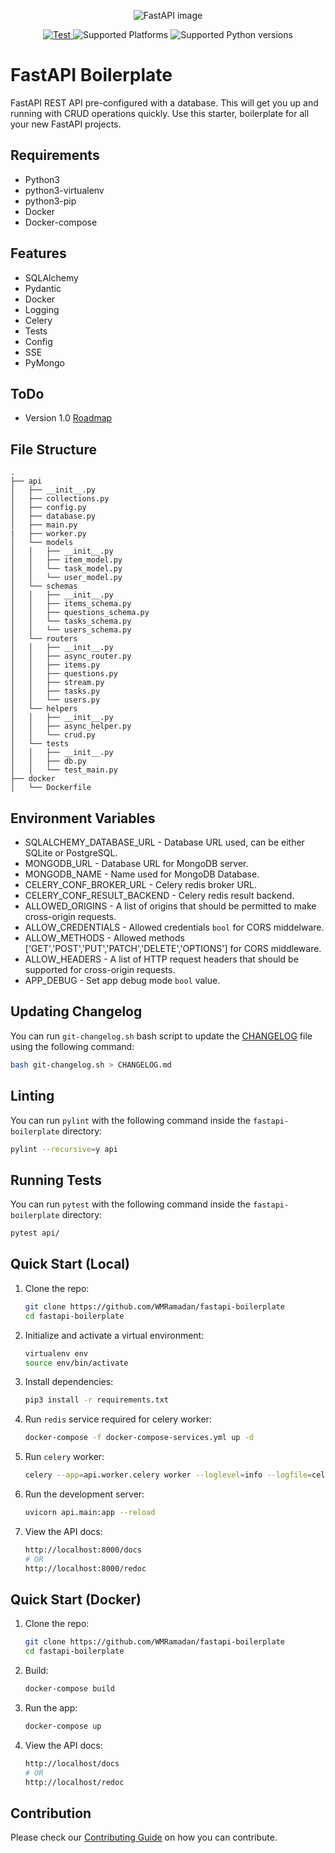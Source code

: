 <p align="center">
    <img src="https://fastapi.tiangolo.com/img/logo-margin/logo-teal.png" alt="FastAPI image"/>
</p>
<p align="center">
    <a href="https://github.com/WMRamadan/fastapi-boilerplate/actions/workflows/python-app.yml" target="_blank">
    <img src="https://github.com/wmramadan/fastapi-boilerplate/actions/workflows/python-app.yml/badge.svg" alt="Test">
    </a>
    <img src="https://img.shields.io/badge/platforms-Windows%20%7C%20Mac%20%7C%20Linux-orange" alt="Supported Platforms">
    <img src="https://img.shields.io/badge/python-3.8%20%7C%203.9%20%7C%203.10%20%7C%203.11-blue" alt="Supported Python versions">
</p>

# FastAPI Boilerplate
FastAPI REST API pre-configured with a database. This will get you up and running with CRUD operations quickly. Use this starter, boilerplate for all your new FastAPI projects.

## Requirements
- Python3
- python3-virtualenv
- python3-pip
- Docker
- Docker-compose

## Features
- SQLAlchemy
- Pydantic
- Docker
- Logging
- Celery
- Tests
- Config
- SSE
- PyMongo

## ToDo
- Version 1.0 [Roadmap](./docs/v1-roadmap.md)

## File Structure
```
.
├── api
│   ├── __init__.py
│   ├── collections.py
│   ├── config.py
│   ├── database.py
│   ├── main.py
|   ├── worker.py
│   └── models
│   │   ├── __init__.py
│   │   ├── item_model.py
│   │   └── task_model.py
│   │   └── user_model.py
│   └── schemas
│   │   ├── __init__.py
│   │   ├── items_schema.py
│   │   ├── questions_schema.py
│   │   └── tasks_schema.py
│   │   └── users_schema.py
│   └── routers
│   │   ├── __init__.py
│   │   ├── async_router.py
│   │   ├── items.py
│   │   ├── questions.py
│   │   ├── stream.py
│   │   ├── tasks.py
│   │   └── users.py
│   └── helpers
│   │   ├── __init__.py
│   │   ├── async_helper.py
│   │   └── crud.py
│   └── tests
│   │   ├── __init__.py
│   │   ├── db.py
│   │   └── test_main.py
├── docker
│   └── Dockerfile
```

## Environment Variables
- SQLALCHEMY_DATABASE_URL - Database URL used, can be either SQLite or PostgreSQL.
- MONGODB_URL - Database URL for MongoDB server.
- MONGODB_NAME - Name used for MongoDB Database.
- CELERY_CONF_BROKER_URL - Celery redis broker URL.
- CELERY_CONF_RESULT_BACKEND - Celery redis result backend.
- ALLOWED_ORIGINS - A list of origins that should be permitted to make cross-origin requests.
- ALLOW_CREDENTIALS - Allowed credentials `bool` for CORS middelware.
- ALLOW_METHODS - Allowed methods ['GET','POST','PUT','PATCH','DELETE','OPTIONS'] for CORS middleware.
- ALLOW_HEADERS - A list of HTTP request headers that should be supported for cross-origin requests.
- APP_DEBUG - Set app debug mode `bool` value.

## Updating Changelog
You can run `git-changelog.sh` bash script to update the [CHANGELOG](./CHANGELOG.md) file using the following command:
```bash
bash git-changelog.sh > CHANGELOG.md
```

## Linting
You can run `pylint` with the following command inside the `fastapi-boilerplate` directory:
```bash
pylint --recursive=y api
```

## Running Tests
You can run `pytest` with the following command inside the `fastapi-boilerplate` directory:
```bash
pytest api/
```

## Quick Start (Local)
1. Clone the repo:
    ```bash
    git clone https://github.com/WMRamadan/fastapi-boilerplate
    cd fastapi-boilerplate
    ```
2. Initialize and activate a virtual environment:
    ```bash
    virtualenv env
    source env/bin/activate
    ```

3. Install dependencies:
    ```bash
    pip3 install -r requirements.txt
    ```

4. Run `redis` service required for celery worker:
    ```bash
    docker-compose -f docker-compose-services.yml up -d
    ```

5. Run `celery` worker:
    ```bash
    celery --app=api.worker.celery worker --loglevel=info --logfile=celery.log
    ```

6. Run the development server:
    ```bash
    uvicorn api.main:app --reload
    ```

7. View the API docs:
    ```bash
    http://localhost:8000/docs
    # OR
    http://localhost:8000/redoc
    ```

## Quick Start (Docker)
1. Clone the repo:
    ```bash
    git clone https://github.com/WMRamadan/fastapi-boilerplate
    cd fastapi-boilerplate
    ```
2. Build:
    ```bash
    docker-compose build
    ```

3. Run the app:
    ```bash
    docker-compose up
    ```

4. View the API docs:
    ```bash
    http://localhost/docs
    # OR
    http://localhost/redoc
    ```

## Contribution

Please check our [Contributing Guide](./docs/CONTRIBUTING.md) on how you can contribute.
